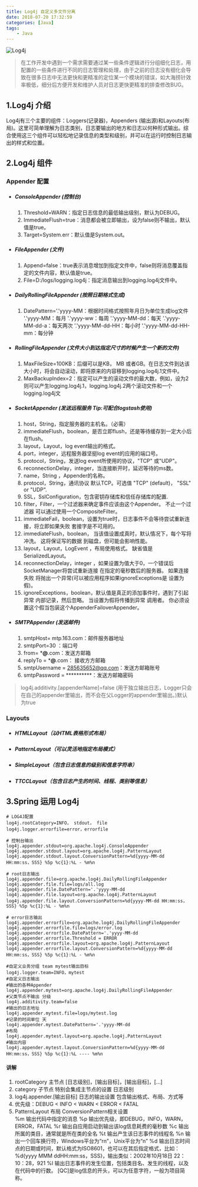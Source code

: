 ```yaml
---
title: Log4j 自定义多文件分离
date: 2018-07-20 17:32:59
categories: [Java]
tags:
    - Java
---
```

![Log4j](https://timgsa.baidu.com/timg?image&quality=80&size=b9999_10000&sec=1533619453&di=71e7053f6a5104d2ee0501827d562550&imgtype=jpg&er=1&src=http%3A%2F%2Fstatic.open-open.com%2Fnews%2FuploadImg%2F20160530%2F20160530232653_508.jpg)

>在工作开发中遇到一个需求需要通过某一些条件逻辑进行分组细化日志，用配置的一些条件进行不同的日志管理和处理，由于之前的日志没有细化会导致在很多日志中无法更快和更精准的定位某一个模块的错误，如大海捞针效率极低，细分后方便开发和维护人员对日志更快更精准的排查修改BUG。

## 1.Log4j 介绍
   Log4j有三个主要的组件：Loggers(记录器)，Appenders (输出源)和Layouts(布局)。这里可简单理解为日志类别，日志要输出的地方和日志以何种形式输出。综合使用这三个组件可以轻松地记录信息的类型和级别，并可以在运行时控制日志输出的样式和位置。
             
## 2.Log4j 组件
### Appender 配置
 - ##### ConsoleAppender (控制台)
    1. Threshold=WARN：指定日志信息的最低输出级别，默认为DEBUG。
    2. ImmediateFlush=true：消息都会被立即输出，设为false则不输出，默认值是true。
    3. Target=System.err：默认值是System.out。
 - ##### FileAppender (文件)
    1. Append=false：true表示消息增加到指定文件中，false则将消息覆盖指定的文件内容，默认值是true。
    2. File=D:/logs/logging.log4j：指定消息输出到logging.log4j文件中。
 - ##### DailyRollingFileAppender (按照日期格式生成)
    1. DatePattern='.'yyyy-MM：根据时间格式按照年月日为单位生成log文件
     '.'yyyy-MM：每月
     '.'yyyy-ww：每周
     '.'yyyy-MM-dd：每天
     '.'yyyy-MM-dd-a：每天两次
     '.'yyyy-MM-dd-HH：每小时
     '.'yyyy-MM-dd-HH-mm：每分钟
 - ##### RollingFileAppender (文件大小到达指定尺寸的时候产生一个新的文件)
    1. MaxFileSize=100KB：后缀可以是KB， MB 或者GB。在日志文件到达该大小时，将会自动滚动，即将原来的内容移到logging.log4j.1文件中。
    2. MaxBackupIndex=2：指定可以产生的滚动文件的最大数，例如，设为2则可以产生logging.log4j.1，logging.log4j.2两个滚动文件和一个logging.log4j文
 - ##### SocketAppender (发送远程服务 Tip:可配合logstash使用)
    1. host，String，指定服务器的主机名。（必需）
    2. immediateFlush，boolean，是否立即flush，还是等待缓存到一定大小后在flush。
    3. layout，Layout，log event输出的格式。
    4. port，integer，远程服务器坚挺log event的应用的端口号。
    5. protocol，String，发送log event所使用的协议，"TCP" 或"UDP"。
    6. reconnectionDelay，integer，当连接断开时，延迟等待的ms数。
    7. name，String ，Appender的名称。
    8. protocol，String，通讯协议 默认TCP。可选值 "TCP" (default)， "SSL" or "UDP".
    9. SSL，SslConfiguration，包含密钥存储库和信任存储库的配置.
    10. filter，Filter，一个过滤器来确定事件应该由这个Appender。 不止一个过滤器 可以通过使用一个CompositeFilter。
    11. immediateFail，boolean，设置为true时，日志事件不会等待尝试重新连接，将立即如果失败 套接字是不可用的。
    12. immediateFlush，boolean， 当该值设置成真时，默认情况下，每个写将冲洗。 这将保证写的数据 到磁盘，但可能会影响性能。
    13. layout，Layout，LogEvent ，布局使用格式。 缺省值是SerializedLayout。
    14. reconnectionDelay，integer ，如果设置为值大于0，一个错误后SocketManager将尝试重新连接 在指定的毫秒数后的服务器。 如果连接失败 将抛出一个异常(可以被应用程序如果ignoreExceptions是 设置为假)。
    15. ignoreExceptions，boolean，默认值是真正的添加事件时，遇到了引起异常 内部记录，然后忽略。 当设置为假将传播到异常 调用者。 你必须设置这个假当包装这个AppenderFailoverAppender。
 - ##### SMTPAppender (发送邮件)
    1. smtpHost= mtp.163.com：邮件服务器地址
    2. smtpPort=30 ：端口号
    3. from= ***@**.com：发送方邮箱
    4. replyTo = ***@**.com： 接收方方邮箱
    5. smtpUsername = 285635652@qq.com：发送方邮箱账号
    6. smtpPassword = **********：发送方邮箱密码

    
>log4j.additivity.[appenderName]=false (用于独立输出日志，Logger只会在自己的appender里输出，而不会在父Logger的appender里输出。)默认为true


### Layouts
- ##### HTMLLayout（以HTML表格形式布局） 
- ##### PatternLayout（可以灵活地指定布局模式） 
- ##### SimpleLayout（包含日志信息的级别和信息字符串） 
- ##### TTCCLayout（包含日志产生的时间、线程、类别等信息）   

## 3.Spring 运用 Log4j
``` properties
# LOG4J配置
log4j.rootCategory=INFO， stdout， file
log4j.logger.errorfile=error，errorfile

# 控制台输出
log4j.appender.stdout=org.apache.log4j.ConsoleAppender
log4j.appender.stdout.layout=org.apache.log4j.PatternLayout
log4j.appender.stdout.layout.ConversionPattern=%d{yyyy-MM-dd HH:mm:ss，SSS} %5p %c{1}:%L - %m%n

# root日志输出
log4j.appender.file=org.apache.log4j.DailyRollingFileAppender
log4j.appender.file.file=logs/all.log
log4j.appender.file.DatePattern='.'yyyy-MM-dd
log4j.appender.file.layout=org.apache.log4j.PatternLayout
log4j.appender.file.layout.ConversionPattern=%d{yyyy-MM-dd HH:mm:ss，SSS} %5p %c{1}:%L - %m%n

# error日志输出
log4j.appender.errorfile=org.apache.log4j.DailyRollingFileAppender
log4j.appender.errorfile.file=logs/error.log
log4j.appender.errorfile.DatePattern='.'yyyy-MM-dd
log4j.appender.errorfile.Threshold = ERROR
log4j.appender.errorfile.layout=org.apache.log4j.PatternLayout
log4j.appender.errorfile.layout.ConversionPattern=%d{yyyy-MM-dd HH:mm:ss，SSS} %5p %c{1}:%L - %m%n

#自定义业务分组 team mytest输出目标
log4j.logger.team=INFO，mytest
#自定义日志输出
#输出的各种Appender
log4j.appender.mytest=org.apache.log4j.DailyRollingFileAppender
#父类节点不输出 分级
log4j.additivity.team=false
#输出的日志地址
log4j.appender.mytest.file=logs/mytest.log
#记录的时间单位 天 
log4j.appender.mytest.DatePattern='.'yyyy-MM-dd
#布局
log4j.appender.mytest.layout=org.apache.log4j.PatternLayout
#输出内容
log4j.appender.mytest.layout.ConversionPattern=%d{yyyy-MM-dd HH:mm:ss，SSS} %5p %c{1}:%L ---- %m%n

```

#### 讲解
1. rootCategory 主节点 [日志级别]，[输出目标]，[输出目标]，[...]
2. category 子节点 特别会集成主节点的设置 日志级别
3. log4j.appender.[输出目标] 日志的输出设置 包含输出格式、布局、方式等
4. 优先级：DEBUG < INFO < WARN < ERROR < FATAL
5. PatternLayout 布局 ConversionPattern相关设置  
%m 输出代码中指定的消息
%p 输出优先级，即DEBUG，INFO，WARN，ERROR，FATAL
%r 输出自应用启动到输出该log信息耗费的毫秒数
%c 输出所属的类目，通常就是所在类的全名
%t 输出产生该日志事件的线程名
%n 输出一个回车换行符，Windows平台为“rn”，Unix平台为“n”
%d 输出日志时间点的日期或时间，默认格式为ISO8601，也可以在其后指定格式，比如：%d{yyyy MMM ddHH:mm:ss，SSS}，输出类似：2002年10月18日 22：10：28，921
%l 输出日志事件的发生位置，包括类目名、发生的线程，以及在代码中的行数。
[QC]是log信息的开头，可以为任意字符，一般为项目简称。
